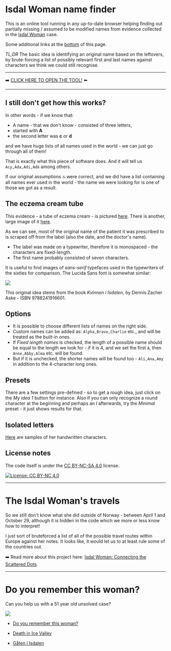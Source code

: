 # Isdal Woman name finder
This is an online tool running in any up-to-date browser helping finding out partially missing / assumed to be modified names from evidence collected in the [Isdal Woman](https://en.wikipedia.org/wiki/Isdal_Woman) case.

Some additional links at the [bottom](#do-you-remember-this-woman) of this page.

*TL;DR* The basic idea is identifying an original name based on the leftovers, by brute-forcing a list of possibly relevant first and last names against characters we think we could still recognise. 

***

➡️ [CLICK HERE TO OPEN THE TOOL!](https://dnso86.github.io/isdal.html) ⬅️

***

## I still don't get how this works?

In other words - if we know that:

- A name - that we don't know - consisted of three letters,
- started with **A**
- the second letter was **c** or **d**

and we have huge lists of all names used in the world - we can just go through all of them! 

That is exactly what this piece of software does. And it will tell us `Acy,Ada,Adi,Adè` among others.

If our original assumptions 🔝 were correct, and we did have a list containing all names ever used in the world - the name we were looking for is one of those we got as a result. 

## The eczema cream tube

This evidence - a tube of eczema cream - is pictured [here](https://imgur.com/a/GWErhsA). There is another, large image of it [here](1ivtA9cvDXk6cGu2tuk39Qxd_19Mb9TWlcZkfZSXv7Og.jpg).

As we can see, most of the original name of the patient it was prescribed to is scraped off from the label (also the date, and the doctor's name).

- The label was made on a typewriter, therefore it is monospaced - the characters are fixed-length.
- The first name probably consisted of seven characters.

It is useful to find images of *sans-serif* typefaces used in the typewriters of the sixties for comparison. The Lucida Sans font is somewhat similar:

![](http://www.fontage.com/_images/large/ltype.gif)

This original idea stems from the book *Kvinnen i Isdalen*, by Dennis Zacher Aske - ISBN 9788241916601. 

## Options

- It is possible to choose different lists of names on the right side.
- Custom names can be added as: `Alpha,Bravo,Charlie` etc., and will be treated as the built-in ones.
- If *Fixed length names* is checked, the length of a possible name should be equal to the length we look for - if it is 4, and we set the first `A`, then `Anne,Abby,Alma` etc. will be found.
- But if it is unchecked, the shorter names will be found too - `Ali,Ana,Amy` in addition to the 4-character long ones.

## Presets

There are a few settings pre-defined - so to get a rough idea, just click on the *My idea 1* button for instance. Also if you can only recognize a round character at the beginning and perhaps an *I* afterwards, try the *Minimal* preset - it just shows results for that.

## Isolated letters

[Here](isolated.md) are samples of her handwritten characters.

## License notes

The code itself is under the [CC BY-NC-SA 4.0](https://creativecommons.org/licenses/by-nc-sa/4.0/) license.

[![License: CC BY-NC 4.0](https://licensebuttons.net/l/by-nc/4.0/80x15.png)](https://creativecommons.org/licenses/by-nc/4.0/)

***

# The Isdal Woman's travels

So we still don't know what she did outside of Norway - between April 1 and October 29, although it is hidden in the code which we more or less know how to interpret!

I just sort of bruteforced a list of all of the possible travel routes within Europe against her notes. It looks like, it would let us to at least rule some of the countries out.

➡️ Read more about this project here: [Isdal Woman: Connecting the Scattered Dots](https://medium.com/@od8086/isdal-woman-connecting-the-scattered-dots-4df14cb0995b).

***

# Do you remember this woman?

Can you help us with a 51 year old unsolved case?

![](https://gfx.nrk.no/QlzNqhT3Q1fwTH6TL-EtwgClPzJcuH35FGy3nvPgE6Xg)

- [Do you remember this woman?](https://www.nrk.no/dokumentar/do-you-remember-this-woman_-1.13215629)

- [Death in Ice Valley](https://www.bbc.co.uk/programmes/p060ms2h)

- [Gåten i Isdalen](https://www.nrk.no/dokumentar/gaten-i-isdalen-1.13182053)

